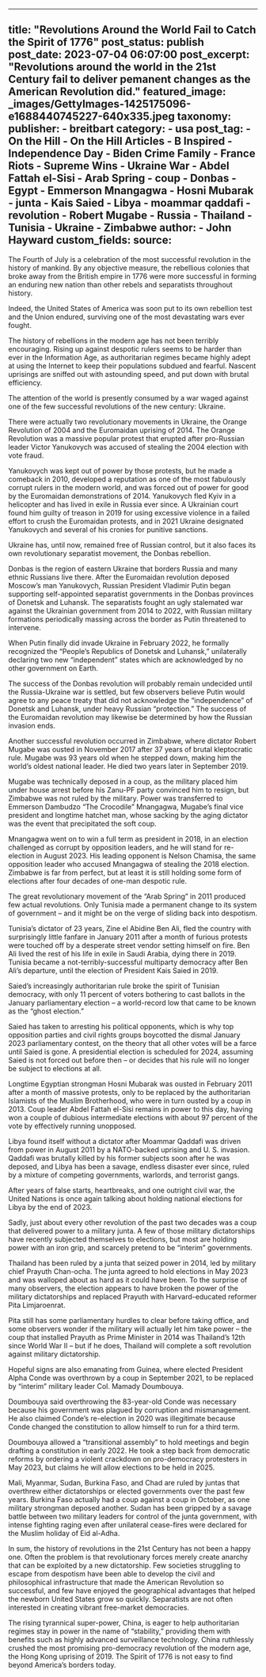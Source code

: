 
---
title: "Revolutions Around the World Fail to Catch the Spirit of 1776" 
post_status: publish
post_date: 2023-07-04 06:07:00 
post_excerpt: "Revolutions around the world in the 21st Century fail to deliver pemanent changes as the American Revolution did."
featured_image: _images/GettyImages-1425175096-e1688440745227-640x335.jpeg 
taxonomy:
    publisher:
        - breitbart
    category:
        - usa 
    post_tag:
        - On the Hill
        - On the Hill Articles
        - B Inspired
        - Independence Day
        - Biden Crime Family
        - France Riots
        - Supreme Wins
        - Ukraine War
        - Abdel Fattah el-Sisi
        - Arab Spring
        - coup
        - Donbas
        - Egypt
        - Emmerson Mnangagwa
        - Hosni Mubarak
        - junta
        - Kais Saied
        - Libya
        - moammar qaddafi
        - revolution
        - Robert Mugabe
        - Russia
        - Thailand
        - Tunisia
        - Ukraine
        - Zimbabwe
    author:
        - John Hayward
custom_fields:
    source: 
---
The Fourth of July is a celebration of the most successful revolution in the history of mankind. By any objective measure, the rebellious colonies that broke away from the British empire in 1776 were more successful in forming an enduring new nation than other rebels and separatists throughout history.

Indeed, the United States of America was soon put to its own rebellion test and the Union endured, surviving one of the most devastating wars ever fought.

The history of rebellions in the modern age has not been terribly encouraging. Rising up against despotic rulers seems to be harder than ever in the Information Age, as authoritarian regimes became highly adept at using the Internet to keep their populations subdued and fearful. Nascent uprisings are sniffed out with astounding speed, and put down with brutal efficiency.

The attention of the world is presently consumed by a war waged against one of the few successful revolutions of the new century: Ukraine.

There were actually two revolutionary movements in Ukraine, the Orange Revolution of 2004 and the Euromaidan uprising of 2014. The Orange Revolution was a massive popular protest that erupted after pro-Russian leader Victor Yanukovych was accused of stealing the 2004 election with vote fraud.

Yanukovych was kept out of power by those protests, but he made a comeback in 2010, developed a reputation as one of the most fabulously corrupt rulers in the modern world, and was forced out of power for good by the Euromaidan demonstrations of 2014. Yanukovych fled Kyiv in a helicopter and has lived in exile in Russia ever since. A Ukrainian court found him guilty of treason in 2019 for using excessive violence in a failed effort to crush the Euromaidan protests, and in 2021 Ukraine designated Yanukovych and several of his cronies for punitive sanctions.

Ukraine has, until now, remained free of Russian control, but it also faces its own revolutionary separatist movement, the Donbas rebellion.

Donbas is the region of eastern Ukraine that borders Russia and many ethnic Russians live there. After the Euromaidan revolution deposed Moscow’s man Yanukovych, Russian President Vladimir Putin began supporting self-appointed separatist governments in the Donbas provinces of Donetsk and Luhansk. The separatists fought an ugly stalemated war against the Ukrainian government from 2014 to 2022, with Russian military formations periodically massing across the border as Putin threatened to intervene.

When Putin finally did invade Ukraine in February 2022, he formally recognized the “People’s Republics of Donetsk and Luhansk,” unilaterally declaring two new “independent” states which are acknowledged by no other government on Earth.

The success of the Donbas revolution will probably remain undecided until the Russia-Ukraine war is settled, but few observers believe Putin would agree to any peace treaty that did not acknowledge the “independence” of Donetsk and Luhansk, under heavy Russian “protection.” The success of the Euromaidan revolution may likewise be determined by how the Russian invasion ends.

Another successful revolution occurred in Zimbabwe, where dictator Robert Mugabe was ousted in November 2017 after 37 years of brutal kleptocratic rule. Mugabe was 93 years old when he stepped down, making him the world’s oldest national leader. He died two years later in September 2019.

Mugabe was technically deposed in a coup, as the military placed him under house arrest before his Zanu-PF party convinced him to resign, but Zimbabwe was not ruled by the military. Power was transferred to Emmerson Dambudzo “The Crocodile” Mnangagwa, Mugabe’s final vice president and longtime hatchet man, whose sacking by the aging dictator was the event that precipitated the soft coup.

Mnangagwa went on to win a full term as president in 2018, in an election challenged as corrupt by opposition leaders, and he will stand for re-election in August 2023. His leading opponent is Nelson Chamisa, the same opposition leader who accused Mnangagwa of stealing the 2018 election. Zimbabwe is far from perfect, but at least it is still holding some form of elections after four decades of one-man despotic rule.

The great revolutionary movement of the “Arab Spring” in 2011 produced few actual revolutions. Only Tunisia made a permanent change to its system of government – and it might be on the verge of sliding back into despotism.

Tunisia’s dictator of 23 years, Zine el Abidine Ben Ali, fled the country with surprisingly little fanfare in January 2011 after a month of furious protests were touched off by a desperate street vendor setting himself on fire. Ben Ali lived the rest of his life in exile in Saudi Arabia, dying there in 2019. Tunisia became a not-terribly-successful multiparty democracy after Ben Ali’s departure, until the election of President Kais Saied in 2019.

Saied’s increasingly authoritarian rule broke the spirit of Tunisian democracy, with only 11 percent of voters bothering to cast ballots in the January parliamentary election – a world-record low that came to be known as the “ghost election.”

Saied has taken to arresting his political opponents, which is why top opposition parties and civil rights groups boycotted the dismal January 2023 parliamentary contest, on the theory that all other votes will be a farce until Saied is gone. A presidential election is scheduled for 2024, assuming Saied is not forced out before then – or decides that his rule will no longer be subject to elections at all.

Longtime Egyptian strongman Hosni Mubarak was ousted in February 2011 after a month of massive protests, only to be replaced by the authoritarian Islamists of the Muslim Brotherhood, who were in turn ousted by a coup in 2013. Coup leader Abdel Fattah el-Sisi remains in power to this day, having won a couple of dubious intermediate elections with about 97 percent of the vote by effectively running unopposed.

Libya found itself without a dictator after Moammar Qaddafi was driven from power in August 2011 by a NATO-backed uprising and U. S. invasion. Qaddafi was brutally killed by his former subjects soon after he was deposed, and Libya has been a savage, endless disaster ever since, ruled by a mixture of competing governments, warlords, and terrorist gangs.

After years of false starts, heartbreaks, and one outright civil war, the United Nations is once again talking about holding national elections for Libya by the end of 2023.

Sadly, just about every other revolution of the past two decades was a coup that delivered power to a military junta. A few of those military dictatorships have recently subjected themselves to elections, but most are holding power with an iron grip, and scarcely pretend to be “interim” governments.

Thailand has been ruled by a junta that seized power in 2014, led by military chief Prayuth Chan-ocha. The junta agreed to hold elections in May 2023 and was walloped about as hard as it could have been. To the surprise of many observers, the election appears to have broken the power of the military dictatorships and replaced Prayuth with Harvard-educated reformer Pita Limjaroenrat.

Pita still has some parliamentary hurdles to clear before taking office, and some observers wonder if the military will actually let him take power – the coup that installed Prayuth as Prime Minister in 2014 was Thailand’s 12th since World War II – but if he does, Thailand will complete a soft revolution against military dictatorship.

Hopeful signs are also emanating from Guinea, where elected President Alpha Conde was overthrown by a coup in September 2021, to be replaced by “interim” military leader Col. Mamady Doumbouya.

Doumbouya said overthrowing the 83-year-old Conde was necessary because his government was plagued by corruption and mismanagement. He also claimed Conde’s re-election in 2020 was illegitimate because Conde changed the constitution to allow himself to run for a third term.

Doumbouya allowed a “transitional assembly” to hold meetings and begin drafting a constitution in early 2022. He took a step back from democratic reforms by ordering a violent crackdown on pro-democracy protesters in May 2023, but claims he will allow elections to be held in 2025.

Mali, Myanmar, Sudan, Burkina Faso, and Chad are ruled by juntas that overthrew either dictatorships or elected governments over the past few years. Burkina Faso actually had a coup against a coup in October, as one military strongman deposed another. Sudan has been gripped by a savage battle between two military leaders for control of the junta government, with intense fighting raging even after unilateral cease-fires were declared for the Muslim holiday of Eid al-Adha.

In sum, the history of revolutions in the 21st Century has not been a happy one. Often the problem is that revolutionary forces merely create anarchy that can be exploited by a new dictatorship. Few societies struggling to escape from despotism have been able to develop the civil and philosophical infrastructure that made the American Revolution so successful, and few have enjoyed the geographical advantages that helped the newborn United States grow so quickly. Separatists are not often interested in creating vibrant free-market democracies.

The rising tyrannical super-power, China, is eager to help authoritarian regimes stay in power in the name of “stability,” providing them with benefits such as highly advanced surveillance technology. China ruthlessly crushed the most promising pro-democracy revolution of the modern age, the Hong Kong uprising of 2019. The Spirit of 1776 is not easy to find beyond America’s borders today. 